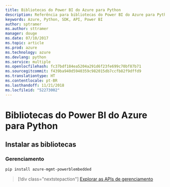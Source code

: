 ```yaml
---
title: Bibliotecas do Power BI do Azure para Python
description: Referência para bibliotecas do Power BI do Azure para Python
keywords: Azure, Python, SDK, API, Power BI
author: sptramer
ms.author: sttramer
manager: douge
ms.date: 07/10/2017
ms.topic: article
ms.prod: azure
ms.technology: azure
ms.devlang: python
ms.service: multiple
ms.openlocfilehash: fc37bdf184ea5204a291d6f23fe699c70bf87b71
ms.sourcegitcommit: f439ba940d5940359c982015db7ccfb82f9dffd9
ms.translationtype: HT
ms.contentlocale: pt-BR
ms.lasthandoff: 11/21/2018
ms.locfileid: "52273002"
---
```

# <a name="azure-powerbi-libraries-for-python"></a>Bibliotecas do Power BI do Azure para Python

## <a name="install-the-libraries"></a>Instalar as bibliotecas


### <a name="management"></a>Gerenciamento

```bash
pip install azure-mgmt-powerblembedded
```
> [!div class="nextstepaction"]
> [Explorar as APIs de gerenciamento](/python/api/overview/azure/powerbi/management)